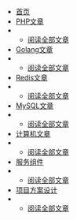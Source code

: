 * [首页](/)
* [PHP文章](#)
* * [阅读全部文章](article/php/_sidebar.md)
* [Golang文章](#)
* * [阅读全部文章](article/golang/_sidebar.md)
* [Redis文章](#)
* * [阅读全部文章](article/redis/_sidebar.md)
* [MySQL文章](#)
* * [阅读全部文章](article/mysql/_sidebar.md)
* [计算机文章](#)
* * [阅读全部文章](article/computer/_sidebar.md)
* [服务组件](#)
* * [阅读全部文章](article/service/_sidebar.md)
* [项目方案设计](#)
* * [阅读全部文章](article/design/_sidebar.md)
